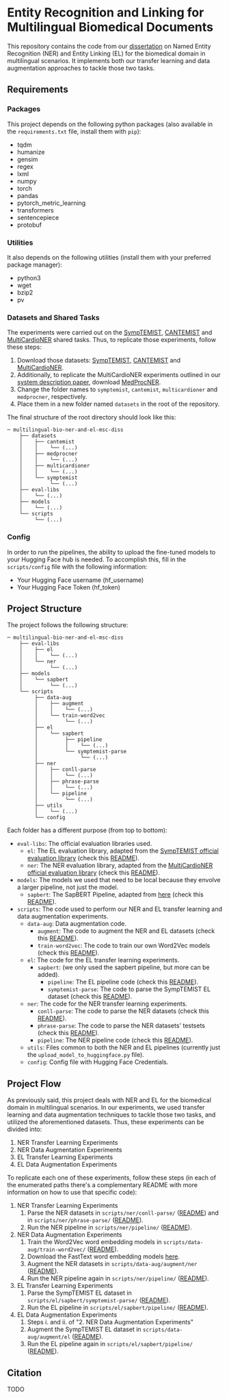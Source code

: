 # Entity Recognition and Linking for Multilingual Biomedical Documents

This repository contains the code from our [dissertation]() on Named Entity Recognition (NER) and Entity Linking (EL) for the biomedical domain in multilingual scenarios. It implements both our transfer learning and data augmentation approaches to tackle those two tasks.

## Requirements

### Packages

This project depends on the following python packages (also available in the `requirements.txt` file, install them with `pip`):

- tqdm 
- humanize 
- gensim 
- regex 
- lxml 
- numpy
- torch 
- pandas 
- pytorch_metric_learning 
- transformers 
- sentencepiece 
- protobuf

### Utilities

It also depends on the following utilities (install them with your preferred package manager):

- python3
- wget 
- bzip2 
- pv

### Datasets and Shared Tasks

The experiments were carried out on the [SympTEMIST](https://temu.bsc.es/symptemist/), [CANTEMIST](https://temu.bsc.es/cantemist/) and [MultiCardioNER](https://temu.bsc.es/multicardioner/) shared tasks. Thus, to replicate those experiments, follow these steps:

1. Download those datasets: [SympTEMIST](https://zenodo.org/records/10635215), [CANTEMIST](https://zenodo.org/records/3978041) and [MultiCardioNER](https://zenodo.org/records/11368861).
2. Additionally, to replicate the MultiCardioNER experiments outlined in our [system description paper](https://ceur-ws.org/Vol-3740/paper-11.pdf), download [MedProcNER](https://zenodo.org/records/8224056).
3. Change the folder names to `symptemist`, `cantemist`, `multicardioner` and `medprocner`, respectively.
4. Place them in a new folder named `datasets` in the root of the repository.

The final structure of the root directory should look like this:
```
─ multilingual-bio-ner-and-el-msc-diss
    ├── datasets
    │    ├── cantemist
    │    │    └── (...)
    │    ├── medprocner
    │    │    └── (...)
    │    ├── multicardioner
    │    │    └── (...)
    │    └── symptemist
    │         └── (...)
    ├── eval-libs
    │    └── (...)
    ├── models
    │    └── (...)
    └── scripts
         └── (...)
```

### Config

In order to run the pipelines, the ability to upload the fine-tuned models to your Hugging Face hub is needed. To accomplish this, fill in the `scripts/config` file with the following information:

- Your Hugging Face username (hf_username)
- Your Hugging Face Token (hf_token)

## Project Structure

The project follows the following structure:

```
─ multilingual-bio-ner-and-el-msc-diss
    ├── eval-libs
    │    ├── el
    │    │    └── (...)
    │    └── ner
    │         └── (...)
    ├── models
    │    └── sapbert
    │         └── (...)
    └── scripts
         ├── data-aug
         │    ├── augment
         │    │    └── (...)
         │    └── train-word2vec
         │         └── (...)
         ├── el
         │    └── sapbert
         │         ├── pipeline
         │         │    └── (...)
         │         └── symptemist-parse
         │              └── (...)
         ├── ner
         │    ├── conll-parse
         │    │    └── (...)
         │    ├── phrase-parse
         │    │    └── (...)
         │    └── pipeline
         │         └── (...)
         ├── utils
         │    └── (...)
         └── config
```

Each folder has a different purpose (from top to bottom):

- `eval-libs`: The official evaluation libraries used.
  - `el`: The EL evaluation library, adapted from the [SympTEMIST official evaluation library](https://github.com/nlp4bia-bsc/symptemist_evaluation_library) (check this [README](eval-libs/el/README.md)).
  - `ner`: The NER evaluation library, adapted from the [MultiCardioNER official evaluation library](https://github.com/nlp4bia-bsc/multicardioner_evaluation_library) (check this [README](eval-libs/ner/README.md)).
- `models`: The models we used that need to be local because they envolve a larger pipeline, not just the model.
  - `sapbert`: The SapBERT Pipeline, adapted from [here](https://github.com/cambridgeltl/sapbert) (check this [README](models/sapbert/README.md)).
- `scripts`: The code used to perform our NER and EL transfer learning and data augmentation experiments.
  - `data-aug`: Data augmentation code.
    - `augment`: The code to augment the NER and EL datasets (check this [README](scripts/data-aug/augment/README.md)).
    - `train-word2vec`: The code to train our own Word2Vec models (check this [README](scripts/data-aug/train-word2vec/README.md)).
  - `el`: The code for the EL transfer learning experiments.
    - `sapbert`: (we only used the sapbert pipeline, but more can be added).
      - `pipeline`: The EL pipeline code (check this [README](scripts/el/sapbert/pipeline/README.md)).
      - `symptemist-parse`: The code to parse the SympTEMIST EL dataset (check this [README](scripts/el/sapbert/symptemist-parse/README.md)).
  - `ner`: The code for the NER transfer learning experiments.
    - `conll-parse`: The code to parse the NER datasets (check this [README](scripts/ner/conll-parse/README.md)).
    - `phrase-parse`: The code to parse the NER datasets' testsets (check this [README](scripts/ner/phrase-parse/README.md)).
    - `pipeline`: The NER pipeline code (check this [README](scripts/ner/pipeline/README.md)).
  - `utils`: Files common to both the NER and EL pipelines (currently just the `upload_model_to_huggingface.py` file).
  - `config`: Config file with Hugging Face Credentials.

## Project Flow

As previously said, this project deals with NER and EL for the biomedical domain in multilingual scenarios. In our experiments, we used transfer learning and data augmentation techniques to tackle those two tasks, and utilized the aforementioned datasets. Thus, these experiments can be divided into:

1. NER Transfer Learning Experiments
2. NER Data Augmentation Experiments
3. EL Transfer Learning Experiments
4. EL Data Augmentation Experiments

To replicate each one of these experiments, follow these steps (in each of the enumerated paths there's a complementary README with more information on how to use that specific code):

1. NER Transfer Learning Experiments
   1. Parse the NER datasets in `scripts/ner/conll-parse/` ([README](scripts/ner/conll-parse/README.md)) and in `scripts/ner/phrase-parse/` ([README](scripts/ner/phrase-parse/README.md)).
   2. Run the NER pipeline in `scripts/ner/pipeline/` ([README](scripts/ner/pipeline/README.md)).
2. NER Data Augmentation Experiments
   1. Train the Word2Vec word embedding models in `scripts/data-aug/train-word2vec/` ([README](scripts/data-aug/train-word2vec/README.md)).
   2. Download the FastText word embedding models [here](https://fasttext.cc/docs/en/crawl-vectors.html#models).
   3. Augment the NER datasets in `scripts/data-aug/augment/ner` ([README](scripts/data-aug/augment/README.md)).
   4. Run the NER pipeline again in `scripts/ner/pipeline/` ([README](scripts/ner/pipeline/README.md)).
3. EL Transfer Learning Experiments
   1. Parse the SympTEMIST EL dataset in `scripts/el/sapbert/symptemist-parse/` ([README](scripts/el/sapbert/symptemist-parse/README.md)).
   2. Run the EL pipeline in `scripts/el/sapbert/pipeline/` ([README](scripts/el/sapbert/pipeline/README.md)).
4. EL Data Augmentation Experiments
   1. Steps i. and ii. of "2. NER Data Augmentation Experiments"
   2. Augment the SympTEMIST EL dataset in `scripts/data-aug/augment/el` ([README](scripts/data-aug/augment/README.md)).
   3. Run the EL pipeline again in `scripts/el/sapbert/pipeline/` ([README](scripts/el/sapbert/pipeline/README.md)).

## Citation

TODO